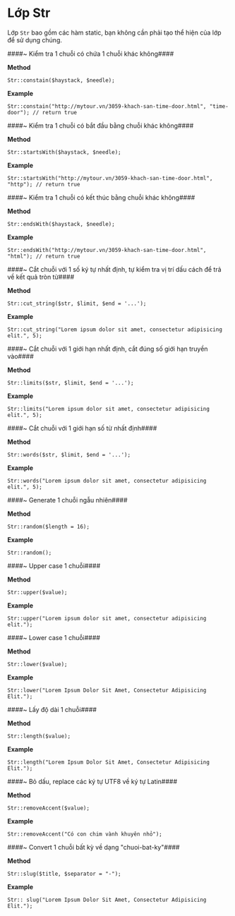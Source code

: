 Lớp Str
======

Lớp `Str` bao gồm các hàm static, bạn không cần phải tạo thể hiện của lớp để sử dụng chúng.

####~ Kiểm tra 1 chuỗi có chứa 1 chuỗi khác không####

**Method**
  
    Str::constain($haystack, $needle);

**Example**

    Str::constain("http://mytour.vn/3059-khach-san-time-door.html", "time-door"); // return true

####~ Kiểm tra 1 chuỗi có bắt đầu bằng chuỗi khác không####

**Method**

    Str::startsWith($haystack, $needle);

**Example**

    Str::startsWith("http://mytour.vn/3059-khach-san-time-door.html", "http"); // return true

####~ Kiểm tra 1 chuỗi có kết thúc bằng chuỗi khác không####

**Method**

    Str::endsWith($haystack, $needle);

**Example**

    Str::endsWith("http://mytour.vn/3059-khach-san-time-door.html", "html"); // return true

####~ Cắt chuỗi với 1 số ký tự nhất định, tự kiểm tra vị trí dấu cách để trả về kết quả tròn từ####

**Method**

    Str::cut_string($str, $limit, $end = '...');

**Example**

    Str::cut_string("Lorem ipsum dolor sit amet, consectetur adipisicing elit.", 5);


####~ Cắt chuỗi với 1 giới hạn nhất định, cắt đúng số giới hạn truyền vào####

**Method**

    Str::limits($str, $limit, $end = '...');

**Example**

    Str::limits("Lorem ipsum dolor sit amet, consectetur adipisicing elit.", 5);

####~ Cắt chuỗi với 1 giới hạn số từ nhất định####

**Method**

    Str::words($str, $limit, $end = '...');

**Example**

    Str::words("Lorem ipsum dolor sit amet, consectetur adipisicing elit.", 5);

####~ Generate 1 chuỗi ngẫu nhiên####

**Method**

    Str::random($length = 16);

**Example**

    Str::random();

####~ Upper case 1 chuỗi####

**Method**

    Str::upper($value);

**Example**

    Str::upper("Lorem ipsum dolor sit amet, consectetur adipisicing elit.");

####~ Lower case 1 chuỗi####

**Method**

    Str::lower($value);

**Example**

    Str::lower("Lorem Ipsum Dolor Sit Amet, Consectetur Adipisicing Elit.");

####~ Lấy độ dài 1 chuỗi####

**Method**

    Str::length($value);

**Example**

    Str::length("Lorem Ipsum Dolor Sit Amet, Consectetur Adipisicing Elit.");

####~ Bỏ dấu, replace các ký tự UTF8 về ký tự Latin####

**Method**

    Str::removeAccent($value);

**Example**

    Str::removeAccent("Có con chim vành khuyên nhỏ");


####~ Convert 1 chuỗi bất kỳ về dạng "chuoi-bat-ky"####

**Method**

    Str::slug($title, $separator = "-");

**Example**

    Str:: slug("Lorem Ipsum Dolor Sit Amet, Consectetur Adipisicing Elit.");
